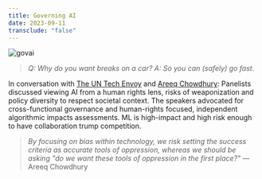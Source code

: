 ```yaml
---
title: Governing AI
date: 2023-09-11
transclude: "false"
---
```

![govai](https://substackcdn.com/image/fetch/w_1456,c_limit,f_webp,q_auto:good,fl_progressive:steep/https%3A%2F%2Fsubstack-post-media.s3.amazonaws.com%2Fpublic%2Fimages%2Fda4dfb9d-130d-4ec0-8fdb-27fddf8487bf_2160x1080.png)

>_Q: Why do you want breaks on a car? A: So you can (safely) go fast._

In conversation with [The UN Tech Envoy](https://www.un.org/techenvoy/) and [Areeq Chowdhury](https://www.csap.cam.ac.uk/network/areeq-chowdhury/): Panelists discussed viewing AI from a human rights lens, risks of weaponization and policy diversity to respect societal context. The speakers advocated for cross-functional governance and human-rights focused, independent algorithmic impacts assessments. ML is high-impact and high risk enough to have collaboration trump competition. 

>_By focusing on bias within technology, we risk setting the success criteria as accurate tools of oppression, whereas we should be asking "do we want these tools of oppression in the first place?"_ —Areeq Chowdhury


